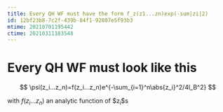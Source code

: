 ```yaml
---
title: Every QH WF must have the form f_z(z1...zn)exp(-sum|zi|2)
id: 12bf23b8-7c2f-439b-84f1-92807e5f93b3
mtime: 20210701195442
ctime: 20210311183548
---
```


# Every QH WF must look like this

$$
\psi(z_i...z_n)=f(z_i...z_n)e^{-\sum_{i=1}^n\abs{z_i}^2/4l_B^2}
$$

with $f(z_i...z_n)$ an analytic function of \$z<sub>i</sub>\$s
